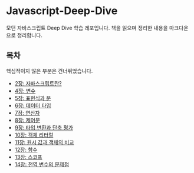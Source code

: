 # Javascript-Deep-Dive
모던 자바스크립트 Deep Dive 학습 레포입니다. 책을 읽으며 정리한 내용을 마크다운으로 정리합니다.

## 목차

핵심적이지 않은 부분은 건너뛰었습니다.

- [2장: 자바스크립트란?](./docs/2.md)
- [4장: 변수](./docs/4.md)
- [5장: 표현식과 문](./docs/5.md)
- [6장: 데이터 타입](./docs/6.md)
- [7장: 연산자](./docs/7.md)
- [8장: 제어문](./docs/8.md)
- [9장: 타입 변환과 단축 평가](./docs/9.md)
- [10장: 객체 리터럴](./docs/10.md)
- [11장: 원시 값과 객체의 비교](./docs/11.md)
- [12장: 함수](./docs/12.md)
- [13장: 스코프](./docs/13.md)
- [14장: 전역 변수의 문제점](./docs/14.md)
